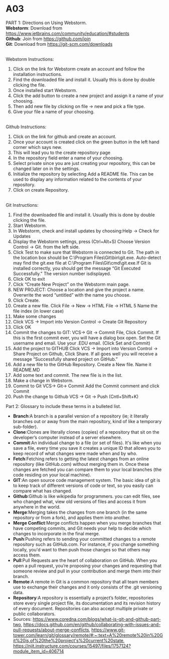 # A03
PART 1: Directions on Using Webstorm.
<br>**Webstorm**: Download from https://www.jetbrains.com/community/education/#students
<br>**Github**: Join from https://github.com/join
<br>**Git**: Download from https://git-scm.com/downloads

<br>Webstorm Instructions:
1. Click on the link for Webstorm create an account and follow the installation instructions.
2. Find the downloaded file and install it. Usually this is done by double clicking the file. 
4. Once installed start Webstorm.
5. Click the add button to create a new project and assign it a name of your choosing.
6. Then add new file by clicking on file -> new and pick a file type.
7. Give your file a name of your choosing.

<br>Github Instructions:
1. Click on the link for github and create an account.
2. Once your account is created click on the green button in the left hand corner which says new.
3. This will lead you to the create repository page
4. In the repository field enter a name of your choosing.
5. Select private since you are just creating your repository, this can be changed later on in the settings.
6. Initialize the repository by selecting Add a README file. This can be used to display any information related to the contents of your repository.
7. Click on create Repository.

<br>Git Instructions:
1. Find the downloaded file and install it. Usually this is done by double clicking the file. 
2. Start Webstorm.
3. In Webstorm, check and install updates by choosing:Help -> Check for Updates
4. Display the Webstorm settings, press (Ctrl+Alt+S) Choose Version Control -> Git. from the left side.
5. Click Test to make sure that Webstorm is connected to Git. The path in the location box should be C:\Program Files\Git\bin\git.exe. Auto-detect may find the git.exe file at C:\Program Files\Git\cmd\git.exe.If Git is installed correctly, you should get the message “Git Executed Successfully.” The version number isdisplayed.
6. Click OK to exit
7. Click “Create New Project” on the Webstorm main page.
8. NEW PROJECT: Choose a location and give the project a name. Overwrite the word “untitled” with the name you choose. 
9. Click Create.
10. Create a new file. Click File -> New -> HTML File -> HTML 5 Name the file index (in lower case)
11. Make some changes
12. Click VCS -> Import into Version Control -> Create Git Repository
13. Click OK
14. Commit the changes to GIT: VCS-> Git -> Commit File, Click Commit. If this is the first commit ever, you will have a dialog box open. Set the Git username and email. Use your .EDU email.  (Click Set and Commit)
15. Add the project to GITHUB Click VCS -> Import into Version Control -> Share Project on Github, Click Share. If all goes well you will receive a message “Successfully shared project on GitHub.”
16. Add a new file to the GitHub Repository. Create a New file. Name it README.MD 
17. Add some text and commit. The new file is in the list.
18. Make a change in Webstorm. 
19. Commit to Git VCS-> Git-> Commit Add the Commit comment and click Commit
20. Push the change to Github VCS -> Git -> Push (Cntl+Shift+K)


Part 2: Glossary to include these terms in a bulleted list.

* **Branch**:A branch is a parallel version of a repository (ie; it literally branches out or away from the main repository, kind of like a temporary sub-folder). 
* **Clone**:Clones are literally clones (copies) of a repository that sit on the developer’s computer instead of a server elsewhere.  
* **Commit**:An individual change to a file (or set of files). It's like when you save a file, every time you save it creates a unique ID that allows you to keep record of what changes were made when and by who. 
* **Fetch**:Fetching refers to getting the latest changes from an online repository (like GitHub.com) without merging them in. Once these changes are fetched you can compare them to your local branches (the code residing on your local machine).  
* **GIT**:An open source code management system. The basic idea of git is to keep track of different versions of code or text, so you easily can compare what has changed. 
* **Github**:Github is like wikipedia for programmers. you can edit files, see who changed what, view old versions of files and access it from anywhere in the world. 
* **Merge**:Merging takes the changes from one branch (in the same repository or from a fork), and applies them into another.  
* **Merge Conflict**:Merge conflicts happen when you merge branches that have competing commits, and Git needs your help to decide which changes to incorporate in the final merge.  
* **Push**:Pushing refers to sending your committed changes to a remote repository such as GitHub.com. For instance, if you change something locally, you'd want to then push those changes so that others may access them.  
* **Pull**:Pull Requests are the heart of collaboration on GitHub. When you open a pull request, you’re proposing your changes and requesting that someone review and pull in your contribution and merge them into their branch.  
* **Remote**:A remote in Git is a common repository that all team members use to exchange their changes and it only consists of the .git versioning data.  
* **Repository**:A repository is essentially a project’s folder, repositories store every single project file, its documentation and its revision history of every document. Repositories can also accept multiple private or public collaborators.
* Sources: https://www.coredna.com/blogs/what-is-git-and-github-part-two,
https://docs.github.com/en/github/collaborating-with-issues-and-pull-requests/about-merge-conflicts,
https://www.git-tower.com/learn/git/glossary/remote/#:~:text=A%20remote%20in%20Git%20is,of%20the%20project's%20current%20state,
https://njit.instructure.com/courses/15497/files/1757124?module_item_id=406714
